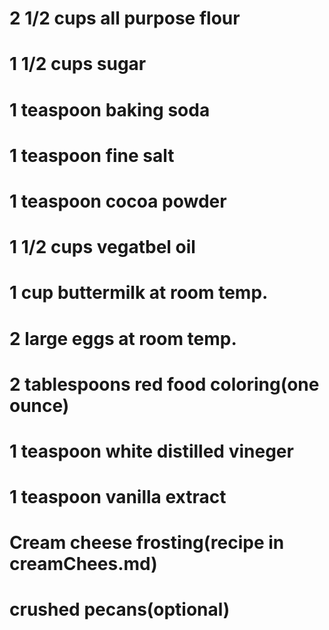 # 2 1/2 cups all purpose flour
# 1 1/2 cups sugar
# 1 teaspoon baking soda
# 1 teaspoon fine salt
# 1 teaspoon cocoa powder
# 1 1/2 cups vegatbel oil
# 1 cup buttermilk at room temp.
# 2 large eggs at room temp. 
# 2 tablespoons red food coloring(one ounce)
# 1 teaspoon white distilled vineger
# 1 teaspoon vanilla extract
# Cream cheese frosting(recipe in creamChees.md)
# crushed pecans(optional)